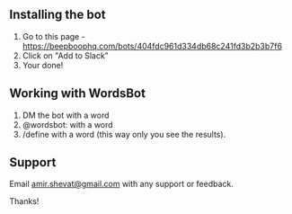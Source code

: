 
## Installing the bot

1) Go to this page - https://beepboophq.com/bots/404fdc961d334db68c241fd3b2b3b7f6
2) Click on "Add to Slack"
3) Your done!

## Working with WordsBot

1) DM the bot with a word
2) @wordsbot: with a word
3) /define with a word (this way only you see the results).

## Support

Email amir.shevat@gmail.com with any support or feedback.

Thanks!